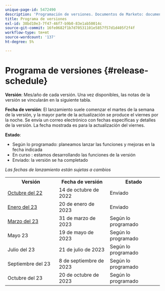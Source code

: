 ```yaml
---
unique-page-id: 5472490
description: 'Programación de versiones. Documentos de Marketo: documentación del producto'
title: Programa de versiones
exl-id: 38bd10e3-7f47-46f7-b9b0-83e1ab50014c
source-git-commit: 16fe0682f1b7d70531101e5857f57d1d405f2f4f
workflow-type: tm+mt
source-wordcount: '137'
ht-degree: 5%

---
```


# Programa de versiones {#release-schedule}

**Versión**: Mes/año de cada versión. Una vez disponibles, las notas de la versión se vincularán en la siguiente tabla.

**Fecha de versión**: El lanzamiento suele comenzar el martes de la semana de la versión, y la mayor parte de la actualización se produce el viernes por la noche. Se envía un correo electrónico con fechas específicas y detalles de la versión. La fecha mostrada es para la actualización del viernes.

**Estado**:

* Según lo programado: planeamos lanzar las funciones y mejoras en la fecha indicada
* En curso : estamos desarrollando las funciones de la versión
* Enviado: la versión se ha completado

_Las fechas de lanzamiento están sujetas a cambios_

<table> 
 <colgroup> 
  <col> 
  <col> 
  <col> 
 </colgroup>
 <tbody> 
  <tr> 
   <th width="250px">Versión</th>
   <th width="250px">Fecha de versión</th>
   <th width="250px">Estado</th>
  </tr>
  <tr> 
   <td><a href="/help/marketo/release-notes/previous-releases/2022/release-notes-oct-22.md">Octubre del 22</a></td>
   <td>14 de octubre de 2022</td>
   <td>Enviado</td>
  </tr>
  <tr> 
   <td><a href="/help/marketo/release-notes/previous-releases/2023/release-notes-jan-23.md">Enero del 23</a></td>
   <td>20 de enero de 2023</td>
   <td>Enviado</td>
  </tr>
  <tr> 
   <td><a href="/help/marketo/release-notes/current.md">Marzo del 23</a></td>
   <td>31 de marzo de 2023</td>
   <td>Según lo programado</td>
  </tr>
  <tr> 
   <td>Mayo 23</td>
   <td>19 de mayo de 2023</td>
   <td>Según lo programado</td>
  </tr>
  <tr> 
   <td>Julio del 23</td>
   <td>21 de julio de 2023</td>
   <td>Según lo programado</td>
  </tr>
  <tr>
   <td>Septiembre del 23</td>
   <td>8 de septiembre de 2023</td>
   <td>Según lo programado</td>
  </tr>
  <tr>
   <td>Octubre del 23</td>
   <td>20 de octubre de 2023</td>
   <td>Según lo programado</td>
  </tr>
 </tbody>
</table>
